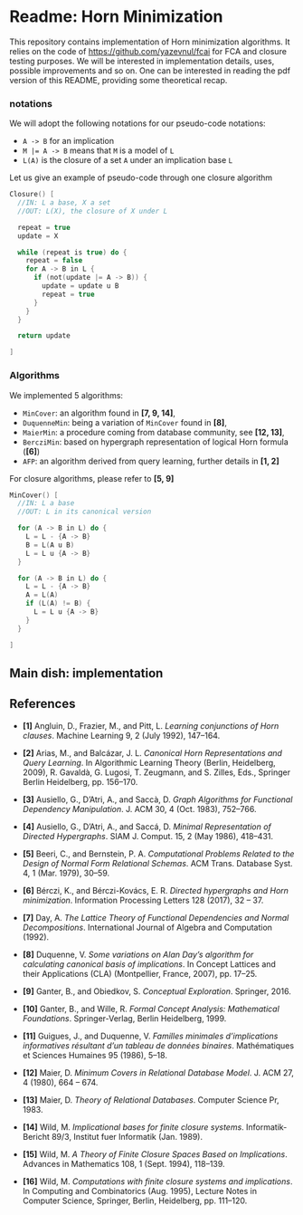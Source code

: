 # Readme: Horn Minimization

This repository contains implementation of Horn minimization algorithms. It
relies on the code of https://github.com/yazevnul/fcai for FCA and closure
testing purposes. We will be interested in implementation details, uses, possible improvements and so on. One can be interested in reading the pdf version of this
README, providing some theoretical recap.

### notations

We will adopt the following notations for our pseudo-code notations:

  * `A -> B` for an implication
  * `M |= A -> B` means that `M` is a model of `L`
  * `L(A)` is the closure of a set `A` under an implication base `L`

Let us give an example of pseudo-code through one closure algorithm

```C
Closure() [
  //IN: L a base, X a set
  //OUT: L(X), the closure of X under L

  repeat = true
  update = X

  while (repeat is true) do {
    repeat = false
    for A -> B in L {
      if (not(update |= A -> B)) {
        update = update u B
        repeat = true
      }
    }
  }

  return update

]
```

### Algorithms

We implemented 5 algorithms:

  * `MinCover`: an algorithm found in **[7, 9, 14]**,
  * `DuquenneMin`: being a variation of `MinCover` found in **[8]**,
  * `MaierMin`: a procedure coming from database community, see **[12, 13]**,
  * `BercziMin`: based on hypergraph representation of logical Horn formula (**[6]**)
  * `AFP`: an algorithm derived from query learning, further details in **[1, 2]**

For closure algorithms, please refer to **[5, 9]**

```C
MinCover() [
  //IN: L a base
  //OUT: L in its canonical version

  for (A -> B in L) do {
    L = L - {A -> B}
    B = L(A u B)
    L = L u {A -> B}
  }

  for (A -> B in L) do {
    L = L - {A -> B}
    A = L(A)
    if (L(A) != B) {
      L = L u {A -> B}
    }
  }

]
```


## Main dish: implementation

## References

 - **[1]** Angluin, D., Frazier, M., and Pitt, L. *Learning conjunctions of Horn clauses*. Machine Learning 9, 2 (July 1992), 147–164.

 - **[2]** Arias, M., and Balcázar, J. L. *Canonical Horn Representations and Query Learning*. In Algorithmic Learning Theory (Berlin, Heidelberg, 2009), R. Gavaldà, G. Lugosi, T. Zeugmann, and S. Zilles, Eds., Springer Berlin Heidelberg, pp. 156–170.

 - **[3]** Ausiello, G., D’Atri, A., and Saccà, D. *Graph Algorithms for Functional Dependency Manipulation*. J. ACM 30, 4 (Oct. 1983), 752–766.

 - **[4]** Ausiello, G., D’Atri, A., and Saccá, D. *Minimal Representation of Directed Hypergraphs*. SIAM J. Comput. 15, 2 (May 1986), 418–431.

 - **[5]** Beeri, C., and Bernstein, P. A. *Computational Problems Related to the Design of Normal Form Relational Schemas*. ACM Trans. Database Syst. 4, 1 (Mar. 1979), 30–59.

 - **[6]** Bérczi, K., and Bérczi-Kovács, E. R. *Directed hypergraphs and Horn minimization*. Information Processing Letters 128 (2017), 32 – 37.

 - **[7]** Day, A. *The Lattice Theory of Functional Dependencies and Normal Decompositions*. International Journal of Algebra and Computation (1992).

 - **[8]** Duquenne, V. *Some variations on Alan Day’s algorithm for calculating canonical basis of implications*. In Concept Lattices and their Applications (CLA) (Montpellier, France, 2007), pp. 17–25.

 - **[9]** Ganter, B., and Obiedkov, S. *Conceptual Exploration*. Springer, 2016.

 - **[10]** Ganter, B., and Wille, R. *Formal Concept Analysis: Mathematical Foundations*. Springer-Verlag, Berlin Heidelberg, 1999.

 - **[11]** Guigues, J., and Duquenne, V. *Familles minimales d’implications informatives résultant d’un tableau de données binaires*. Mathématiques et Sciences Humaines 95 (1986), 5–18.

 - **[12]** Maier, D. *Minimum Covers in Relational Database Model*. J. ACM 27, 4 (1980), 664 – 674.

 - **[13]** Maier, D. *Theory of Relational Databases*. Computer Science Pr, 1983.

 - **[14]** Wild, M. *Implicational bases for finite closure systems*. Informatik-Bericht 89/3, Institut fuer Informatik (Jan. 1989).

 - **[15]** Wild, M. *A Theory of Finite Closure Spaces Based on Implications*. Advances in Mathematics 108, 1 (Sept. 1994), 118–139.

 - **[16]** Wild, M. *Computations with finite closure systems and implications*. In Computing and Combinatorics (Aug. 1995), Lecture Notes in Computer Science, Springer, Berlin, Heidelberg, pp. 111–120.
